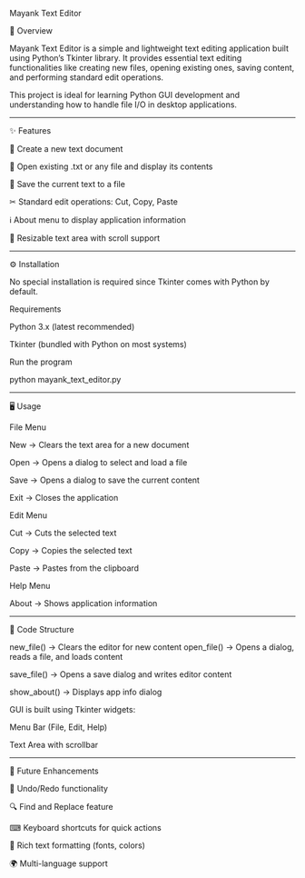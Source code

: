 Mayank Text Editor

📖 Overview

Mayank Text Editor is a simple and lightweight text editing application built using Python’s Tkinter library. It provides essential text editing functionalities like creating new files, opening existing ones, saving content, and performing standard edit operations.

This project is ideal for learning Python GUI development and understanding how to handle file I/O in desktop applications.


---

✨ Features

📝 Create a new text document

📂 Open existing .txt or any file and display its contents

💾 Save the current text to a file

✂ Standard edit operations: Cut, Copy, Paste

ℹ About menu to display application information

📜 Resizable text area with scroll support



---

⚙ Installation

No special installation is required since Tkinter comes with Python by default.

Requirements

Python 3.x (latest recommended)

Tkinter (bundled with Python on most systems)


Run the program

python mayank_text_editor.py


---

🖥 Usage

File Menu

New → Clears the text area for a new document

Open → Opens a dialog to select and load a file

Save → Opens a dialog to save the current content

Exit → Closes the application


Edit Menu

Cut → Cuts the selected text

Copy → Copies the selected text

Paste → Pastes from the clipboard


Help Menu

About → Shows application information



---

🧩 Code Structure

new_file() → Clears the editor for new content
open_file() → Opens a dialog, reads a file, and loads content

save_file() → Opens a save dialog and writes editor content

show_about() → Displays app info dialog


GUI is built using Tkinter widgets:

Menu Bar (File, Edit, Help)

Text Area with scrollbar



---

🚀 Future Enhancements

🔄 Undo/Redo functionality

🔍 Find and Replace feature

⌨ Keyboard shortcuts for quick actions

🎨 Rich text formatting (fonts, colors)

🌍 Multi-language support




